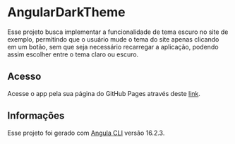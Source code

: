 # AngularDarkTheme

Esse projeto busca implementar a funcionalidade de tema escuro no site de exemplo, permitindo que o usuário mude o tema do site apenas clicando em um botão, sem que seja necessário recarregar a aplicação, podendo assim escolher entre o tema claro ou escuro.

## Acesso

Acesse o app pela sua página do GitHub Pages através deste [link](https://victor-stefano.github.io/angular-dark-theme/).

## Informações

Esse projeto foi gerado com [Angula CLI](https://github.com/angular/angular-cli) versão 16.2.3.

